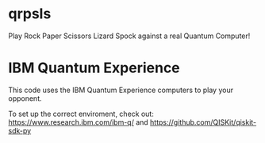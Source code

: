 # qrpsls
Play Rock Paper Scissors Lizard Spock against a real Quantum Computer!

# IBM Quantum Experience
This code uses the IBM Quantum Experience computers to play your opponent.

To set up the correct enviroment, check out: https://www.research.ibm.com/ibm-q/ and https://github.com/QISKit/qiskit-sdk-py 
